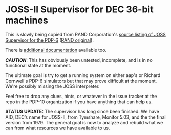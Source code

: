 # JOSS-II Supervisor for DEC 36-bit machines

This is slowly being copied from RAND Corporation's [source listing of JOSS Supervisor for the PDP-6](https://pdp-6.github.io/JOSS-II/RM-5437-PR_JOSS_Assembly_Listing_of_the_Supervisor.pdf) ([RAND original](https://www.rand.org/pubs/research_memoranda/RM5437.html)).

There is [additional documentation](https://pdp-6.github.io/JOSS-II/) available too.

***CAUTION***: This has obviously been untested, incomplete, and is in no functional state at the moment.

The ultimate goal is try to get a running system on either aap's or Richard Cornwell's PDP-6 simulators but that may prove difficult at the moment.  We're possibly missing the JOSS interpreter.

Feel free to drop any clues, hints, or whatever in the issue tracker at the repo in the PDP-10 organization if you have anything that can help us.

**STATUS UPDATE:**  The supervisor has long since been finished.  We have AID, DEC’s name for JOSS-II, from Tymshare, Monitor 5.03, and the the final version from 1979.    The general goal is now to analyze and rebuild what we can from what resources we have available to us.

